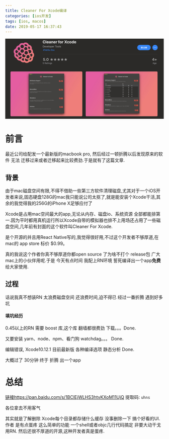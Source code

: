 ```yaml
---
title: Cleaner For Xcode编译
categories: [ios开发]
tags: [ios, macos]
date: 2019-05-17 16:37:43
---
```


![](/assets/images/20190517CleanerForXcodeBuild/CleanerForXcode.png)

# 前言

最近公司给配发一个最新版的macbook pro, 然后经过一顿折腾以后发现原来的软件 无法 迁移过来或者迁移起来比较费劲.于是就有了这篇文章.


## 背景

由于mac磁盘空间有限,不得不借助一些第三方软件清理磁盘,尤其对于一个iOS开发者来说,固态硬盘128G的mac我只能说公司太抠了,就是能安装个Xcode干活,其余的我觉得我的256G的iPhone X足够应付了


Xcode是占用mac空间最大的app,无论从内存、磁盘io、系统资源 全部都能排第一.因为平时都用真机运行所以Xcode自带的模拟器也排不上用场还占用了一些磁盘空间,几年前有封面的这个软件叫Cleaner For Xcode.

是个开源的并且用React Native写的,我觉得很好用,不过这个开发者不够厚道,在mac的 app store 标价 $0.99。


真的我说这个作者你真不够厚道你都open source 了为啥不打个 release包 广大 mac上的小伙伴用呢.于是 今天有点时间 我配上RN环境 誓死编译出一个app**免费**给大家使用.


## 过程 

话说我真不想装RN  太浪费磁盘空间 还浪费时间,迫不得已 经过一番折腾 遇到好多坑 


#### 填坑经历

0.45以上的RN 需要  boost 库,这个库 翻墙都很费劲 下载。。。Done.

又要安装  yarn、node、npm、看门狗 watchdag。。。 Done.

编辑错误, Xcode10.12.1 目前最新版 各种编译选项 静态分析 Done.



大概过了 30分钟 终于 折腾 出一个app


# 总结


[链接https://pan.baidu.com/s/1BClEjWLHS3htvKXoM11UjQ](https://pan.baidu.com/s/1BClEjWLHS3htvKXoM11UjQ) 提取码: `uhns`


各位拿去不用客气


其实就是了解删除 Xcode每个目录都存储什么缓存 没事删除一下 搞个好看的UI.作者 是有点蛋疼 这么简单的功能 一个shell或者objc几行代码搞定 非要大动干戈用RN. 然后还很不厚道的开源,这种开发者真是蛋疼.




